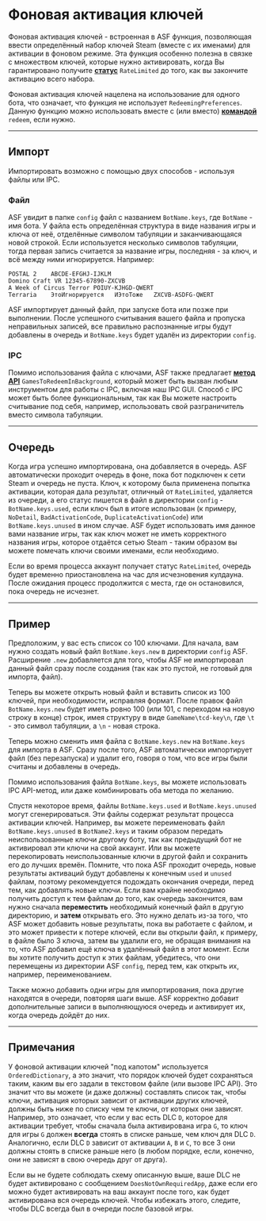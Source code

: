 # Фоновая активация ключей

Фоновая активация ключей - встроенная в ASF функция, позволяющая ввести определённый набор ключей Steam (вместе с их именами) для активации в фоновом режиме. Эта функция особенно полезна в связке с множеством ключей, которые нужно активировать, когда Вы гарантировано получите **[статус](https://github.com/JustArchi/ArchiSteamFarm/wiki/FAQ#what-is-the-meaning-of-status-when-redeeming-a-key)** `RateLimited` до того, как вы закончите активацию всего набора.

Фоновая активация ключей нацелена на использование для одного бота, что означает, что функция не использует `RedeemingPreferences`. Данную функцию можно использовать вместе с (или вместо) **[командой](https://github.com/JustArchi/ArchiSteamFarm/wiki/Commands)** `redeem`, если нужно.

* * *

## Импорт

Импортировать возможно с помощью двух способов - используя файлы или IPC.

### Файл

ASF увидит в папке `config` файл с названием `BotName.keys`, где `BotName` - имя бота. У файла есть определённая структура в виде названия игры и ключа от неё, отделённые символом табуляции и заканчивающаяся новой строкой. Если используется несколько символов табуляции, тогда первая запись считается за название игры, последняя - за ключ, и всё между ними игнорируется. Например:

    POSTAL 2    ABCDE-EFGHJ-IJKLM
    Domino Craft VR 12345-67890-ZXCVB
    A Week of Circus Terror POIUY-KJHGD-QWERT
    Terraria    ЭтоИгнорируется   ИЭтоТоже   ZXCVB-ASDFG-QWERT
    

ASF импортирует данный файл, при запуске бота или позже при выполнении. После успешного считывания вашего файла и пропуска неправильных записей, все правильно распознанные игры будут добавлены в очередь и `BotName.keys` будет удалён из директории `config`.

### IPC

Помимо использования файла с ключами, ASF также предлагает **[метод API](https://github.com/JustArchi/ArchiSteamFarm/wiki/IPC#post-apigamestoredeeminbackgroundbotname)** `GamesToRedeemInBackground`, который может быть вызван любым инструментом для работы с IPC, включая наш IPC GUI. Способ с IPC может быть более функциональным, так как Вы можете настроить считывание под себя, например, использовать свой разграничитель вместо символа табуляции.

* * *

## Очередь

Когда игра успешно импортирована, она добавляется в очередь. ASF автоматически проходит очередь в фоне, пока бот подключен к сети Steam и очередь не пуста. Ключ, к которому была применена попытка активации, которая дала результат, отличный от `RateLimited`, удаляется из очереди, а его статус пишется в файл в директории `config` - `BotName.keys.used`, если ключ был в итоге использован (к примеру, `NoDetail`, `BadActivationCode`, `DuplicateActivationCode`) или `BotName.keys.unused` в ином случае. ASF будет использовать имя данное вами название игры, так как ключ может не иметь корректного названия игры, которое отдаётся сетью Steam - таким образом вы можете помечать ключи своими именами, если необходимо.

Если во время процесса аккаунт получает статус `RateLimited`, очередь будет временно приостановлена на час для исчезновения кулдауна. После ожидания процесс продолжится с места, где он остановился, пока очередь не исчезнет.

* * *

## Пример

Предположим, у вас есть список со 100 ключами. Для начала, вам нужно создать новый файл `BotName.keys.new` в директории `config` ASF. Расширение `.new` добавляется для того, чтобы ASF не импортировал данный файл сразу после создания (так как это пустой, не готовый для импорта, файл).

Теперь вы можете открыть новый файл и вставить список из 100 ключей, при необходимости, исправляя формат. После правок файл `BotName.keys.new` будет иметь ровно 100 (или 101, с переходом на новую строку в конце) строк, имея структуру в виде `GameName\tcd-key\n`, где `\t` - это символ табуляции, а `\n` - новая строка.

Теперь можно сменить имя файла с `BotName.keys.new` на `BotName.keys` для импорта в ASF. Сразу после того, ASF автоматически импортирует файл (без перезапуска) и удалит его, говоря о том, что все игры были считаны и добавлены в очередь.

Помимо использования файла `BotName.keys`, вы можете использовать IPC API-метод, или даже комбинировать оба метода по желанию.

Спустя некоторое время, файлы `BotName.keys.used` и `BotName.keys.unused` могут сгенерироваться. Эти файлы содержат результат процесса активации ключей. Например, вы можете переименовать файл `BotName.keys.unused` в `BotName2.keys` и таким образом передать неиспользованные ключи другому боту, так как предыдущий бот не активировал эти ключи на свой аккаунт. Или вы можете перекопировать неиспользованные ключи в другой файл и сохранить его до лучших времён. Помните, что пока ASF проходит очередь, новые результаты активаций будут добавлены к конечным `used` и `unused` файлам, поэтому рекомендуется подождать окончания очереди, перед тем, как добавлять новые ключи. Если вам крайне необходимо получить доступ к тем файлам до того, как очередь закончится, вам нужно сначала **переместить** необходимый конечный файл в другую директорию, и **затем** открывать его. Это нужно делать из-за того, что ASF может добавить новые результаты, пока вы работаете с файлом, и это может привести к потере ключей, если вы открыли файл, к примеру, в файле было 3 ключа, затем вы удалили его, не обращая внимания на то, что ASF добавил ещё ключа в удалённый файл в этот момент. Если вы хотите получить доступ к этих файлам, убедитесь, что они перемещены из директории ASF `config`, перед тем, как открыть их, например, переименованием.

Также можно добавить одни игры для импортирования, пока другие находятся в очереди, повторяя шаги выше. ASF корректно добавит дополнительные записи в выполняющуюся очередь и активирует их, когда очередь дойдёт до них.

* * *

## Примечания

У фоновой активации ключей "под капотом" используется `OrderedDictionary`, а это значит, что порядок ключей будет сохраняться таким, каким вы его задали в текстовом файле (или вызове IPC API). Это значит что вы можете (и даже должны) составлять список так, чтобы ключи, активация которых зависит от активации других ключей, должны быть ниже по списку чем те ключи, от которых они зависят. Например, это означает, что если у вас есть DLC `D`, которое для активации требует, чтобы сначала была активирована игра `G`, то ключ для игры `G` должен **всегда** стоять в списке раньше, чем ключ для DLC `D`. Аналогично, если DLC `D` зависит от активации `A`, `B` и `C`, то все 3 они должны стоять в списке раньше него (в любом порядке, если, конечно, они не зависят в свою очередь друг от друга).

Если вы не будете соблюдать схему описанную выше, ваше DLC не будет активировано с сообщением `DoesNotOwnRequiredApp`, даже если его можно будет активировать на ваш аккаунт после того, как будет активирована вся очередь ключей. Чтобы избежать этого, следите, чтобы DLC всегда был в очереди после базовой игры.